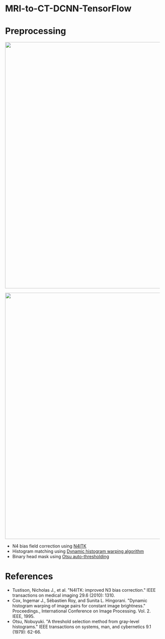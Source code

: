 # MRI-to-CT-DCNN-TensorFlow

# Preprocessing
<p align='center'>
  <img src="https://user-images.githubusercontent.com/37034031/55565646-2ceb1d80-5735-11e9-8f03-a21bea959aa5.png" width=800)
</p> 
  
 <p align='center'>
  <img src="https://user-images.githubusercontent.com/37034031/55565679-3d9b9380-5735-11e9-971d-2e75764f60e8.png" width=800)
</p> 
  
- N4 bias field correction using [N4ITK](https://ieeexplore.ieee.org/stamp/stamp.jsp?tp=&arnumber=5445030)
- Histogram matching using [Dynamic histogram warping algorithm](https://ieeexplore.ieee.org/stamp/stamp.jsp?tp=&arnumber=537491)
- Binary head mask using [Otsu auto-thresholding](https://pdfs.semanticscholar.org/fa29/610048ae3f0ec13810979d0f27ad6971bdbf.pdf)

# References
- Tustison, Nicholas J., et al. "N4ITK: improved N3 bias correction." IEEE transactions on medical imaging 29.6 (2010): 1310.
- Cox, Ingemar J., Sébastien Roy, and Sunita L. Hingorani. "Dynamic histogram warping of image pairs for constant image brightness." Proceedings., International Conference on Image Processing. Vol. 2. IEEE, 1995.
- Otsu, Nobuyuki. "A threshold selection method from gray-level histograms." IEEE transactions on systems, man, and cybernetics 9.1 (1979): 62-66.  
